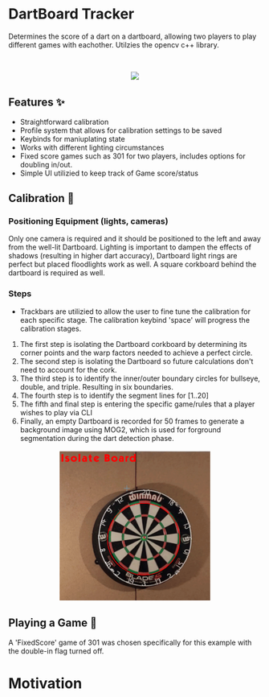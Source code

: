 # DartBoard Tracker
Determines the score of a dart on a dartboard, allowing two players to play different games with eachother. Utilzies the opencv c++ library.

![]()
<p align="center">
  <img src="https://github.com/ayirac/DartBoard-Tracker/blob/master/301-progression.gif">
</p>

## Features :sparkles:
- Straightforward calibration
- Profile system that allows for calibration settings to be saved
- Keybinds for maniuplating state
- Works with different lighting circumstances
- Fixed score games such as 301 for two players, includes options for doubling in/out.
- Simple UI utilizied to keep track of Game score/status

## Calibration :wrench:
### Positioning Equipment (lights, cameras)
Only one camera is required and it should be positioned to the left and away from the well-lit Dartboard. Lighting is important to dampen the effects of shadows (resulting in higher dart accuracy), Dartboard light rings are perfect but placed floodlights work as well. A square corkboard behind the dartboard is required as well.

### Steps
* Trackbars are utilizied to allow the user to fine tune the calibration for each specific stage. The calibration keybind 'space' will progress the calibration stages.
1. The first step is isolating the Dartboard corkboard by determining its corner points and the warp factors needed to achieve a perfect circle.
2. The second step is isolating the Dartboard so future calculations don't need to account for the cork.
3. The third step is to identify the inner/outer boundary circles for bullseye, double, and triple. Resulting in six boundaries.
4. The fourth step is to identify the segment lines for [1..20]
5. The fifth and final step is entering the specific game/rules that a player wishes to play via CLI
6. Finally, an empty Dartboard is recorded for 50 frames to generate a background image using MOG2, which is used for forground segmentation during the dart detection phase.

<p align="center">
  <img src="https://github.com/ayirac/DartBoard-Tracker/blob/master/calib-fix.gif" width="300" height="300">
</p>

## Playing a Game :dart:
A 'FixedScore' game of 301 was chosen specifically for this example with the double-in flag turned off.

# Motivation
